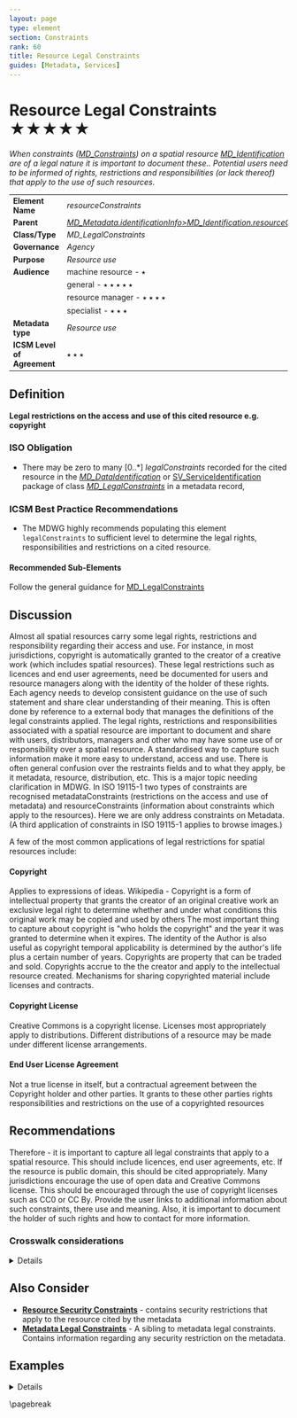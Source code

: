 ```yaml
---
layout: page
type: element
section: Constraints
rank: 60
title: Resource Legal Constraints
guides: [Metadata, Services]
---
```

# Resource Legal Constraints ★★★★★

*When constraints ([MD_Constraints](./class-MD_Constraints)) on a spatial resource [MD_Identification](http://wiki.esipfed.org/index.php/MD_Identification) are of a legal nature it is important to document these.. Potential users need to be informed of rights, restrictions and responsibilities (or lack thereof) that apply to the use of such resources.*

| | |
| --- | --- |
| **Element Name** | *resourceConstraints* |
| **Parent** | *[MD_Metadata.identificationInfo>MD_Identification.resourceConstraints](./class-MD_Constraints)* |
| **Class/Type** | *MD_LegalConstraints* |
| **Governance** | *Agency* |
| **Purpose** | *Resource use* |
| **Audience** | machine resource - ⭑ |
| | general - ⭑ ⭑ ⭑ ⭑ ⭑ |
| | resource manager - ⭑ ⭑ ⭑ ⭑ |
| | specialist - ⭑ ⭑ ⭑ |
| **Metadata type** | *Resource use* |
| **ICSM Level of Agreement** | ⭑ ⭑ ⭑ |

## Definition
**Legal restrictions on the access and use of this cited resource e.g. copyright**

### ISO Obligation

- There may be zero to many [0..\*] *legalConstraints* recorded for the cited resource in the *[MD_DataIdentification](./class-MD_DataIdentification)* or [SV_ServiceIdentification](./ServiceIdentification) package of class *[MD_LegalConstraints](./class-MD_LegalConstraints)* in a metadata record,  

### ICSM Best Practice Recommendations

- The MDWG highly recommends populating this element `legalConstraints` to sufficient level to determine the legal rights, responsibilities and restrictions on a cited resource.

#### Recommended Sub-Elements

Follow the general guidance for [MD_LegalConstraints](./class-MD_LegalConstraints)

## Discussion

Almost all spatial resources carry some legal rights, restrictions and responsibility regarding their access and use. For instance, in most jurisdictions, copyright is automatically granted to the creator of a creative work (which includes spatial resources). These legal restrictions such as licences and end user agreements, need be documented for users and resource managers along with the identity of the holder of these rights. Each agency needs to develop consistent guidance on the use of such statement and share clear understanding of their meaning. This is often done by reference to a external body that manages the definitions of the legal constraints applied.
The legal rights, restrictions and responsibilities associated with a spatial resource are important to document and share with users, distributors, managers and other who may have some use of or responsibility over a spatial resource. A standardised way to capture such information make it more easy to understand, access and use.
There is often general confusion over the restraints fields and to what they apply, be it metadata, resource, distribution, etc. This is a major topic needing clarification in MDWG. In ISO 19115-1 two types of constraints are recognised metadataConstraints (restrictions on the access and use of metadata) and resourceConstraints (information about constraints which apply to the resources). Here we are only address constraints on Metadata. (A third application of constraints in ISO 19115-1 applies to browse images.)

A few of the most common applications of legal restrictions for spatial resources include:

#### Copyright

Applies to expressions of ideas. Wikipedia - Copyright is a form of intellectual property that grants the creator of an original creative work an exclusive legal right to determine whether and under what conditions this original work may be copied and used by others
The most important thing to capture about copyright is "who holds the copyright" and the year it was granted to determine when it expires. The identity of the Author is also useful as copyright temporal applicability is determined by the author's life plus a certain number of years. Copyrights are property that can be traded and sold. Copyrights accrue to the the creator and apply to the intellectual resource created.
Mechanisms for sharing copyrighted material include licenses and contracts.

#### Copyright License

Creative Commons is a copyright license. Licenses most appropriately apply to distributions. Different distributions of a resource may be made under different license arrangements.

#### End User License Agreement

Not a true license in itself, but a contractual agreement between the Copyright holder and other parties. It grants to these other parties rights responsibilities and restrictions on the use of a copyrighted resources

## Recommendations

Therefore - it is important to capture all legal constraints that apply to a spatial resource. This should include licences, end user agreements, etc. If the resource is public domain, this should be cited appropriately. Many jurisdictions encourage the use of open data and Creative Commons license. This should be encouraged through the use of copyright licenses such as CC0 or CC By. Provide the user links to additional information about such constraints, there use and meaning. Also, it is important to document the holder of such rights and how to contact for more information.

### Crosswalk considerations

<details>

#### ISO19139

See guidance provided in [MD_Constraints](./class-MD_Constraints) and [MD_LegalConstraints](./class-MD_LegalConstraints)

#### Dublin core / CKAN / data.gov.au

Maps to `rights`
`Reference for legal` maps to `licence`

#### DCAT

Maps to `dct.rights` as does `metadata legal constraints` > Note BC 22-7: Does DCAT make a distinction?
`Reference for legal` maps to `dct.license`

#### RIF-CS

Maps to `Rights/@licence`

</details>

## Also Consider

- **[Resource Security Constraints](./ResourceSecurityConstraints)** - contains security restrictions that apply to the resource cited by the metadata
- **[Metadata Legal Constraints](./MetadataLegalConstraints)** - A sibling to metadata legal constraints. Contains information regarding any security restriction on the metadata.

## Examples

<details>

### XML

```
<mdb:MD_Metadata>
....
 <mdb:identificationInfo>
  <mri:MD_DataIdentification>
  ....
    <mri:resourceConstraints>
     <mco:MD_LegalConstraints>
       <mco:responsibleParty>
        <cit:CI_Responsibility>
          <cit:role>
           <cit:CI_RoleCode 
           codeList="https://schemas.isotc211.org/19115/resources
           /Codelist/cat/codelists.xml#CI_RoleCode" 
           codeListValue="author"/>
          </cit:role>
          <cit:party>
           <cit:CI_Organisation>
             <cit:name>
              <gco:CharacterString>OpenWork Ltd
              </gco:CharacterString>
             </cit:name>
             <cit:contactInfo>
              <cit:CI_Contact>
                <cit:address>
                 <cit:CI_Address>
                   <cit:electronicMailAddress>
                    <gco:CharacterString>info@openwork.nz
                    </gco:CharacterString>
                   </cit:electronicMailAddress>
                 </cit:CI_Address>
                </cit:address>
              </cit:CI_Contact>
             </cit:contactInfo>
             <cit:individual>
              <cit:CI_Individual>
                <cit:name>
                 <gco:CharacterString>Byron Cochrane
                 </gco:CharacterString>
                </cit:name>
              </cit:CI_Individual>
             </cit:individual>
           </cit:CI_Organisation>
          </cit:party>
        </cit:CI_Responsibility>
       </mco:responsibleParty>
       <mco:accessConstraints>
        <mco:MD_RestrictionCode codeListValue="copyright" 
        codeList="https://schemas.isotc211.org/19115/resources/Codelist
        /cat/codelists.xml#MD_RestrictionCode"/>
       </mco:accessConstraints>
       <mco:useConstraints>
        <mco:MD_RestrictionCode codeListValue="otherRestrictions" 
        codeList="https://schemas.isotc211.org/19115/resources/Codelist
        /cat/codelists.xml#MD_RestrictionCode"/>
       </mco:useConstraints>
       <mco:otherConstraints gco:nilReason="missing">
        <gco:CharacterString/>
       </mco:otherConstraints>
     </mco:MD_LegalConstraints>
    </mri:resourceConstraints>
    <mri:resourceConstraints>
     <mco:MD_SecurityConstraints>
       <mco:classification>
        <mco:MD_ClassificationCode 
        codeList="https://schemas.isotc211.org/19115/resources/Codelist
        /cat/codelists.xml#MD_ClassificationCode" 
        codeListValue="unclassified"/>
       </mco:classification>
     </mco:MD_SecurityConstraints>
    </mri:resourceConstraints>
    <mri:resourceConstraints>
     <mco:MD_Constraints>
       <mco:useLimitation>
        <gco:CharacterString>Not to be used for navigation
        </gco:CharacterString>
       </mco:useLimitation>
     </mco:MD_Constraints>
    </mri:resourceConstraints>
   ....
   </mri:MD_DataIdentification>
 </mdb:identificationInfo>
....
</mdb:MD_Metadata>
```

\pagebreak

### UML diagrams

Recommended elements highlighted in yellow

![resourceLegalConstraints](../images/ResourceLegalConstraintsUML.png)

</details>

\pagebreak

